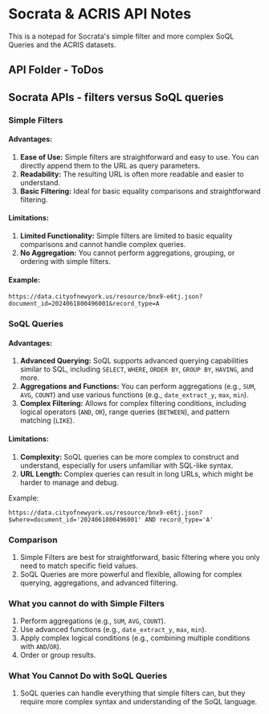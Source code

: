 # Socrata & ACRIS API Notes

This is a notepad for Socrata's simple filter and more complex SoQL Queries and the ACRIS datasets.

## API Folder - ToDos



## Socrata APIs - filters versus SoQL queries

### Simple Filters

#### Advantages:

1. **Ease of Use:** Simple filters are straightforward and easy to use. You can directly append them to the URL as query parameters.
2. **Readability:** The resulting URL is often more readable and easier to understand.
3. **Basic Filtering:** Ideal for basic equality comparisons and straightforward filtering.

#### Limitations:

1. **Limited Functionality:** Simple filters are limited to basic equality comparisons and cannot handle complex queries.
2. **No Aggregation:** You cannot perform aggregations, grouping, or ordering with simple filters.

#### Example:
```
https://data.cityofnewyork.us/resource/bnx9-e6tj.json?document_id=2024061800496001&record_type=A
```

### SoQL Queries

#### Advantages:

1. **Advanced Querying:** SoQL supports advanced querying capabilities similar to SQL, including `SELECT`, `WHERE`, `ORDER BY`, `GROUP BY`, `HAVING`, and more.
2. **Aggregations and Functions:** You can perform aggregations (e.g., `SUM`, `AVG`, `COUNT`) and use various functions (e.g., `date_extract_y`, `max`, `min`).
3. **Complex Filtering:** Allows for complex filtering conditions, including logical operators (`AND`, `OR`), range queries (`BETWEEN`), and pattern matching (`LIKE`).

#### Limitations:

1. **Complexity:** SoQL queries can be more complex to construct and understand, especially for users unfamiliar with SQL-like syntax.
2. **URL Length:** Complex queries can result in long URLs, which might be harder to manage and debug.

Example:
```
https://data.cityofnewyork.us/resource/bnx9-e6tj.json?$where=document_id='2024061800496001' AND record_type='A'
```

### Comparison
1. Simple Filters are best for straightforward, basic filtering where you only need to match specific field values.
2. SoQL Queries are more powerful and flexible, allowing for complex querying, aggregations, and advanced filtering.

### What you cannot do with Simple Filters
1. Perform aggregations (e.g., `SUM`, `AVG`, `COUNT`).
2. Use advanced functions (e.g., `date_extract_y`, `max`, `min`).
3. Apply complex logical conditions (e.g., combining multiple conditions with `AND`/`OR`).
4. Order or group results.

### What You Cannot Do with SoQL Queries
1. SoQL queries can handle everything that simple filters can, but they require more complex syntax and understanding of the SoQL language.
